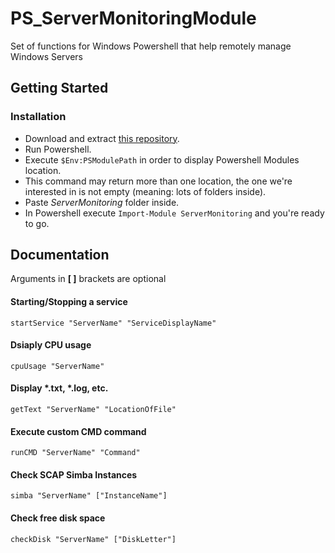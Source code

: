 # PS_ServerMonitoringModule
Set of functions for Windows Powershell that help remotely manage Windows Servers

## Getting Started
### Installation

- Download and extract [this repository](https://github.com/JohnyHCL/PS_ServerMonitoringModule/archive/master.zip).
- Run Powershell.
- Execute `$Env:PSModulePath` in order to display Powershell Modules location.
- This command may return more than one location, the one we're interested in is not empty (meaning: lots of folders inside).
- Paste *ServerMonitoring* folder inside.
- In Powershell execute `Import-Module ServerMonitoring` and you're ready to go.


## Documentation

Arguments in **[ ]** brackets are optional 

#### Starting/Stopping a service

`startService "ServerName" "ServiceDisplayName"`

#### Dsiaply CPU usage

`cpuUsage "ServerName"`

#### Display *.txt, *.log, etc.

`getText "ServerName" "LocationOfFile"`

#### Execute custom CMD command

`runCMD "ServerName" "Command"`

#### Check SCAP Simba Instances

`simba "ServerName" ["InstanceName"]` 

#### Check free disk space

`checkDisk "ServerName" ["DiskLetter"]`


